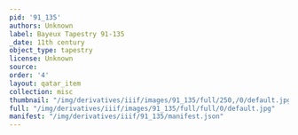 ```yaml
---
pid: '91_135'
authors: Unknown
label: Bayeux Tapestry 91-135
_date: 11th century
object_type: tapestry
license: Unknown
source: 
order: '4'
layout: qatar_item
collection: misc
thumbnail: "/img/derivatives/iiif/images/91_135/full/250,/0/default.jpg"
full: "/img/derivatives/iiif/images/91_135/full/full/0/default.jpg"
manifest: "/img/derivatives/iiif/91_135/manifest.json"
---
```

